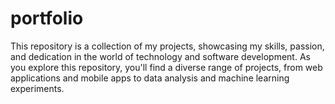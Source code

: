 # portfolio
 This repository is a collection of my projects, showcasing my skills, passion, and dedication in the world of technology and software development. As you explore this repository, you'll find a diverse range of projects, from web applications and mobile apps to data analysis and machine learning experiments. 
